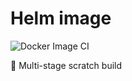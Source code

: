 # Helm image

![Docker Image CI](https://github.com/mijndert/docker-helm/workflows/Docker%20Image%20CI/badge.svg)

🐳 Multi-stage scratch build
